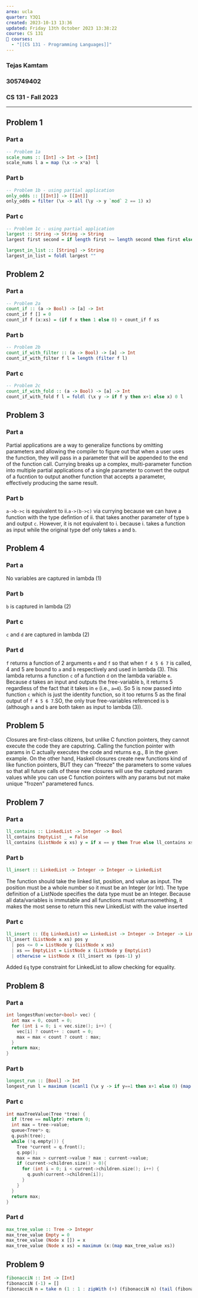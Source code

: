 ```yaml
---
area: ucla
quarter: Y3Q1
created: 2023-10-13 13:36
updated: Friday 13th October 2023 13:38:22
course: CS 131
📕 courses:
  - "[[CS 131 - Programming Languages]]"
---
```

### Tejas Kamtam
### 305749402
### CS 131 - Fall 2023

---

## Problem 1
### Part a
```haskell
-- Problem 1a
scale_nums :: [Int] -> Int -> [Int]
scale_nums l a = map (\x -> x*a)  l
```
### Part b
```haskell
-- Problem 1b - using partial application
only_odds :: [[Int]] -> [[Int]]
only_odds = filter (\x -> all (\y -> y `mod` 2 == 1) x)
```
### Part c
```haskell
-- Problem 1c - using partial application
largest :: String -> String -> String
largest first second = if length first >= length second then first else second

largest_in_list :: [String] -> String
largest_in_list = foldl largest ""
```

## Problem 2
### Part a
```haskell
-- Problem 2a
count_if :: (a -> Bool) -> [a] -> Int
count_if f [] = 0
count_if f (x:xs) = (if f x then 1 else 0) + count_if f xs
```
### Part b
```haskell
-- Problem 2b
count_if_with_filter :: (a -> Bool) -> [a] -> Int
count_if_with_filter f l = length (filter f l)
```
### Part c
```haskell
-- Problem 2c
count_if_with_fold :: (a -> Bool) -> [a] -> Int
count_if_with_fold f l = foldl (\x y -> if f y then x+1 else x) 0 l
```


## Problem 3
### Part a
Partial applications are a way to generalize functions by omitting parameters and allowing the compiler to figure out that when a user uses the function, they will pass in a parameter that will be appended to the end of the function call.
Currying breaks up a complex, multi-parameter function into multiple partial applications of a single parameter to convert the output of a fucntion to output another function that accepts a parameter, effectively producing the same result.
### Part b
`a->b->c` is equivalent to ii.`a->(b->c)` via currying because we can have a function with the type defintion of ii. that takes another parameter of type `b` and output `c`. However, it is not equivalent to i. because i. takes a function as input while the original type def only takes `a` and `b`.

## Problem 4
### Part a
No variables are captured in lambda (1)
### Part b
`b` is captured in lambda (2)
### Part c
`c` and `d` are captured in lambda (2)
### Part d
`f` returns a function of 2 arguments `e` and `f` so that when `f 4 5 6 7` is called, 4 and 5 are bound to `a` and `b` respectively and used in lambda (3). This lambda returns a function `c` of a function `d` on the lambda variable `e`. Because `d` takes an input and outputs the free-variable `b`, it returns 5 regardless of the fact that it takes in `e` (i.e., `a=4`). So 5 is now passed into function `c` which is just the identity function, so it too returns 5 as the final output of `f 4 5 6 7`.SO, the only true free-variables referenced is `b` (although `a` and `b` are both taken as input to lambda (3)).

## Problem 5
Closures are first-class citizens, but unlike C function pointers, they cannot execute the code they are caputring. Calling the function pointer with params in C actually executes the code and returns e.g., 8 in the given example. On the other hand, Haskell closures create new functions kind of like function pointers, BUT they can "freeze" the parameters to some values so that all future calls of these new closures will use the captured param values while you can use C function pointers with any params but not make unique "frozen" parametered funcs.

## Problem 7
### Part a
```haskell
ll_contains :: LinkedList -> Integer -> Bool
ll_contains EmptyList _ = False
ll_contains (ListNode x xs) y = if x == y then True else ll_contains xs y
```
### Part b
```haskell
ll_insert :: LinkedList -> Integer -> Integer -> LinkedList
```
The function should take the linked list, position, and value as input. The position must be a whole number so it must be an Integer (or Int). The type definition of a ListNode specifies the data type must be an Integer. Because all data/variables is immutable and all functions must returnsomething, it makes the most sense to return this new LinkedList with the value inserted
### Part c
```haskell
ll_insert :: (Eq LinkedList) => LinkedList -> Integer -> Integer -> LinkedList
ll_insert (ListNode x xs) pos y
  | pos <= 0 = ListNode y (ListNode x xs)
  | xs == EmptyList = ListNode x (ListNode y EmptyList)
  | otherwise = ListNode x (ll_insert xs (pos-1) y)
```
Added `Eq` type constraint for LinkedList to allow checking for equality.

## Problem 8
### Part a
```cpp
int longestRun(vector<bool> vec) {
  int max = 0, count = 0;
  for (int i = 0; i < vec.size(); i++) {
    vec[i] ? count++ : count = 0;
    max = max < count ? count : max;
  }
  return max;
}
```
### Part b
```haskell
longest_run :: [Bool] -> Int
longest_run l = maximum (scanl1 (\x y -> if y==1 then x+1 else 0) (map (\x -> if x then 1 else 0) l))

```
### Part c
```cpp
int maxTreeValue(Tree *tree) {
  if (tree == nullptr) return 0;
  int max = tree->value;
  queue<Tree*> q;
  q.push(tree);
  while (!q.empty()) {
    Tree *current = q.front();
    q.pop();
    max = max > current->value ? max : current->value;
    if (current->children.size() > 0){
      for (int i = 0; i < current->children.size(); i++) {
        q.push(current->children[i]);
      }
    }
  }
  return max;
}
```
### Part d
```haskell
max_tree_value :: Tree -> Integer
max_tree_value Empty = 0
max_tree_value (Node x []) = x
max_tree_value (Node x xs) = maximum (x:(map max_tree_value xs))
```

## Problem 9
```haskell
fibonacciN :: Int -> [Int]
fibonacciN (-1) = []
fibonacciN n = take n (1 : 1 : zipWith (+) (fibonacciN n) (tail (fibonacciN n)))
```
